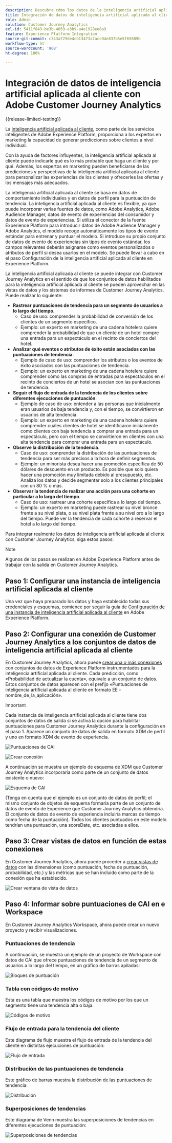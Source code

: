 ```yaml
---
description: Descubra cómo los datos de la inteligencia artificial aplicada al cliente de Adobe Experience Platform se integran con el espacio de trabajo de Customer Journey Analytics.
title: Integración de datos de inteligencia artificial aplicada al cliente con Customer Journey Analytics
role: Admin
solution: Customer Journey Analytics
exl-id: 5411f843-be3b-4059-a3b9-a4e1928ee8a9
feature: Experience Platform Integration
source-git-commit: c343a729de4cb13473a7acc04e837b5e5f69809b
workflow-type: ht
source-wordcount: '968'
ht-degree: 100%

---
```


# Integración de datos de inteligencia artificial aplicada al cliente con Adobe Customer Journey Analytics

{{release-limited-testing}}

La [inteligencia artificial aplicada al cliente](https://experienceleague.adobe.com/docs/experience-platform/intelligent-services/customer-ai/overview.html?lang=es), como parte de los servicios inteligentes de Adobe Experience Platform, proporciona a los expertos en marketing la capacidad de generar predicciones sobre clientes a nivel individual.

Con la ayuda de factores influyentes, la inteligencia artificial aplicada al cliente puede indicarle qué es lo más probable que haga un cliente y por qué. Además, los expertos en marketing pueden beneficiarse de las predicciones y perspectivas de la inteligencia artificial aplicada al cliente para personalizar las experiencias de los clientes y ofrecerles las ofertas y los mensajes más adecuados.

La inteligencia artificial aplicada al cliente se basa en datos de comportamiento individuales y en datos de perfil para la puntuación de tendencia. La inteligencia artificial aplicada al cliente es flexible, ya que puede incorporar varias fuentes de datos, como Adobe Analytics, Adobe Audience Manager, datos de evento de experiencias del consumidor y datos de evento de experiencias. Si utiliza el conector de la fuente Experience Platform para introducir datos de Adobe Audience Manager y Adobe Analytics, el modelo recoge automáticamente los tipos de evento estándar para entrenar y puntuar el modelo. Si introduce su propio conjunto de datos de evento de experiencias sin tipos de evento estándar, los campos relevantes deberán asignarse como eventos personalizados o atributos de perfil si desea usarlos en el modelo. Se puede llevar a cabo en el paso Configuración de la inteligencia artificial aplicada al cliente en Experience Platform.

La inteligencia artificial aplicada al cliente se puede integrar con Customer Journey Analytics en el sentido de que los conjuntos de datos habilitados para la inteligencia artificial aplicada al cliente se pueden aprovechar en las vistas de datos y los sistemas de informes de Customer Journey Analytics. Puede realizar lo siguiente:

* **Rastrear puntuaciones de tendencia para un segmento de usuarios a lo largo del tiempo**. 
   * Caso de uso: comprender la probabilidad de conversión de los clientes de un segmento específico.
   * Ejemplo: un experto en marketing de una cadena hotelera quiere comprender la probabilidad de que un cliente de un hotel compre una entrada para un espectáculo en el recinto de conciertos del hotel.
* **Analizar qué eventos o atributos de éxito están asociados con las puntuaciones de tendencia**.
   * Ejemplo de caso de uso: comprender los atributos o los eventos de éxito asociados con las puntuaciones de tendencia.
   * Ejemplo: un experto en marketing de una cadena hotelera quiere comprender cómo las compras de entradas para espectáculos en el recinto de conciertos de un hotel se asocian con las puntuaciones de tendencia.
* **Seguir el flujo de entrada de la tendencia de los clientes sobre diferentes ejecuciones de puntuación**. 
   * Ejemplo de caso de uso: entender a las personas que inicialmente eran usuarios de baja tendencia y, con el tiempo, se convirtieron en usuarios de alta tendencia.
   * Ejemplo: un experto en marketing de una cadena hotelera quiere comprender cuáles clientes de hotel se identificaron inicialmente como clientes con baja tendencia a comprar una entrada para un espectáculo, pero con el tiempo se convirtieron en clientes con una alta tendencia para comprar una entrada para un espectáculo.
* **Observe la distribución de la tendencia**. 
   * Caso de uso: comprender la distribución de las puntuaciones de tendencia para ser más precisos a la hora de definir segmentos.
   * Ejemplo: un minorista desea hacer una promoción específica de 50 dólares de descuento en un producto. Es posible que solo quiera hacer una promoción muy limitada debido al presupuesto, etc. Analiza los datos y decide segmentar solo a los clientes principales con un 80 % o más.
* **Observar la tendencia de realizar una acción para una cohorte en particular a lo largo del tiempo**. 
   * Caso de uso: rastrear una cohorte específica a lo largo del tiempo. 
   * Ejemplo: un experto en marketing puede rastrear su nivel bronce frente a su nivel plata, o su nivel plata frente a su nivel oro a lo largo del tiempo. Puede ver la tendencia de cada cohorte a reservar el hotel a lo largo del tiempo.

Para integrar realmente los datos de inteligencia artificial aplicada al cliente con Customer Journey Analytics, siga estos pasos:

>[!NOTE]
>
>Algunos de los pasos se realizan en Adobe Experience Platform antes de trabajar con la salida en Customer Journey Analytics.


## Paso 1: Configurar una instancia de inteligencia artificial aplicada al cliente

Una vez que haya preparado los datos y haya establecido todas sus credenciales y esquemas, comience por seguir la guía de [Configuración de una instancia de inteligencia artificial aplicada al cliente](https://experienceleague.adobe.com/docs/experience-platform/intelligent-services/customer-ai/user-guide/configure.html?lang=es) en Adobe Experience Platform.

## Paso 2: Configurar una conexión de Customer Journey Analytics a los conjuntos de datos de inteligencia artificial aplicada al cliente

En Customer Journey Analytics, ahora puede [crear una o más conexiones](/help/connections/create-connection.md) con conjuntos de datos de Experience Platform instrumentados para la inteligencia artificial aplicada al cliente. Cada predicción, como «Probabilidad de actualizar la cuenta», equivale a un conjunto de datos. Estos conjuntos de datos aparecen con el prefijo «Puntuaciones de inteligencia artificial aplicada al cliente en formato EE - nombre_de_la_aplicación».

>[!IMPORTANT]
>
>Cada instancia de inteligencia artificial aplicada al cliente tiene dos conjuntos de datos de salida si se activa la opción para habilitar puntuaciones para Customer Journey Analytics durante la configuración en el paso 1. Aparece un conjunto de datos de salida en formato XDM de perfil y uno en formato XDM de evento de experiencia.

![Puntuaciones de CAI](assets/cai-scores.png)

![Crear conexión](assets/create-conn.png)

A continuación se muestra un ejemplo de esquema de XDM que Customer Journey Analytics incorporaría como parte de un conjunto de datos existente o nuevo:

![Esquema de CAI](assets/cai-schema.png)

(Tenga en cuenta que el ejemplo es un conjunto de datos de perfil; el mismo conjunto de objetos de esquema formaría parte de un conjunto de datos de evento de Experience que Customer Journey Analytics obtendría. El conjunto de datos de evento de experiencia incluiría marcas de tiempo como fecha de la puntuación). Todos los clientes puntuados en este modelo tendrían una puntuación, una scoreDate, etc. asociadas a ellos.

## Paso 3: Crear vistas de datos en función de estas conexiones

En Customer Journey Analytics, ahora puede proceder a [crear vistas de datos](/help/data-views/create-dataview.md) con las dimensiones (como puntuación, fecha de puntuación, probabilidad, etc.) y las métricas que se han incluido como parte de la conexión que ha establecido.

![Crear ventana de vista de datos](assets/create-dataview.png)

## Paso 4: Informar sobre puntuaciones de CAI en e Workspace

En Customer Journey Analytics Workspace, ahora puede crear un nuevo proyecto y recibir visualizaciones.

### Puntuaciones de tendencia

A continuación, se muestra un ejemplo de un proyecto de Workspace con datos de CAI que ofrece puntuaciones de tendencia de un segmento de usuarios a lo largo del tiempo, en un gráfico de barras apiladas:

![Bloques de puntuación](assets/workspace-scores.png)

### Tabla con códigos de motivo

Esta es una tabla que muestra los códigos de motivo por los que un segmento tiene una tendencia alta o baja.

![Códigos de motivo](assets/reason-codes.png)

### Flujo de entrada para la tendencia del cliente

Este diagrama de flujo muestra el flujo de entrada de la tendencia del cliente en distintas ejecuciones de puntuación:

![Flujo de entrada](assets/flow.png)

### Distribución de las puntuaciones de tendencia

Este gráfico de barras muestra la distribución de las puntuaciones de tendencia:

![Distribución](assets/distribution.png)

### Superposiciones de tendencias

Este diagrama de Venn muestra las superposiciones de tendencias en diferentes ejecuciones de puntuación:

![Superposiciones de tendencias](assets/venn.png)
